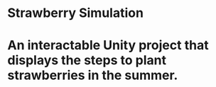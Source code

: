 # Strawberry Simulation
# An interactable Unity project that displays the steps to plant strawberries in the summer.
